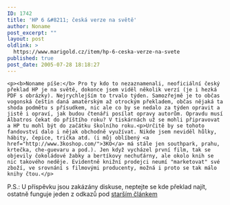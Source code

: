 ```yaml
---
ID: 1742
title: 'HP 6 &#8211; česká verze na světě'
author: Noname
post_excerpt: ""
layout: post
oldlink: >
  https://www.marigold.cz/item/hp-6-ceska-verze-na-svete
published: true
post_date: 2005-07-28 18:18:27
---
```

	<p><b>Noname píše:</b> Pro ty kdo to nezaznamenali, neoficiální český překlad HP je na světě, dokonce jsem viděl několik verzí (je i hezká PDF s obrázky). Nejrychlejším to trvalo týden. Samozřejmě je to občas vogonská češtin daná amatérským až otrockým překladem, občas nějaká ta shoda podmětu s přísudkem, nic ale co by se nedalo za týden opravit a jistě i opraví, jak budou čtenáři posílat opravy autorům. Opravdu musí Albatros čekat do příštího roku? V tiskárnách už se mohli připravovat a HP tu mohl být do začátku školního roku.<p>Určitě by se tohoto fandovství dalo i nějak obchodně využívat. Nikde jsem neviděl hůlky, hábity, čepice, trička atd. (i můj oblíbený <a href="http://www.3koshop.com/">3KO</a> má stále jen southpark, prahu, krtečka, che-guevaru a pod.). Jen když vycházel první film, tak se objevily čokoládové žabky a bertíkovy nechuťárny, ale okolo knih se nic takového neděje. Evidentně knižní prodejci neumí "marketovat" své zboží, ve srovnání s filmovými producenty, možná i proto se tak málo knihy čtou.</p>
<p>P.S.: U příspěvku jsou zakázány diskuse, neptejte se kde překlad najít, ostatně funguje jeden z odkazů pod <a href="/item/harry-potter-and-the-half-blood-prince-docteno#commentform">starším článkem</a></p>